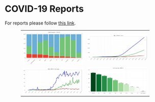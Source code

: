 # COVID-19 Reports
For reports please follow <a href="https://ahmaddaniel.github.io/covid19">this link</a>.

<table style="width:80%;margin-left:auto;margin-right:auto;">
        <tr>
            <td style="width:50%">
                <img src="thumbnails/04.png" />
            </td>
            <td><img src="thumbnails/011.png" /></td>
        </tr>
        <tr>
            <td><img src="thumbnails/02.png" /></td>
            <td><img src="thumbnails/03.png" /></td>
        </tr>
</table>